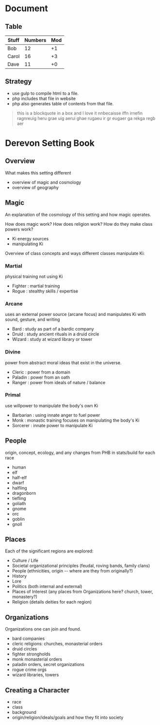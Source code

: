 # Document

## Table

| Stuff | Numbers | Mod |
|-------|---------|-----|
| Bob   | 12      | +1  |
| Carol | 16      | +3  | 
| Dave  | 11      | +0  |

## Strategy

- use gulp to compile html to a file. 
- php includes that file in website
- php also generates table of contents from that file.

> this is a blockquote in a box and I love it nnbecaisse iffn irnefin ragnreuig heru grae uig aerui ghae rugaeu ir gr eugaer ga rekga regb aer 

# Derevon Setting Book

## Overview

What makes this setting different

- overview of magic and cosmology
- overview of geography

## Magic

An explanation of the cosmology of this setting and how magic operates.

How does magic work? How does religion work? How do they make class powers work?

  - Ki energy sources
  - manipulating Ki

Overview of class concepts and ways different classes manipulate Ki:

### Martial

physical training not using Ki

  - Fighter   : martial training
  - Rogue     : stealthy skills / expertise
  
### Arcane 

uses an external power source (arcane focus) and manipulates Ki with sound, gesture, and writing

  - Bard      : study as part of a bardic company
  - Druid     : study ancient rituals in a druid circle
  - Wizard    : study at wizard library or tower
  
### Divine

power from abstract moral ideas that exist in the universe. 

  - Cleric    : power from a domain
  - Paladin   : power from an oath
  - Ranger    : power from ideals of nature / balance
  
### Primal

use willpower to manipulate the body's own Ki

  - Barbarian : using innate anger to fuel power
  - Monk      : monastic training focuses on manipulating the body's Ki
  - Sorcerer  : innate power to manipulate Ki

## People

origin, concept, ecology, and any changes from PHB in stats/build for each race

  - human
  - elf
  - half-elf
  - dwarf
  - halfling
  - dragonborn
  - tiefling
  - goliath
  - gnome
  - orc
  - goblin
  - gnoll

  
## Places

Each of the significant regions are explored:

  - Culture / Life
  - Societal organizational principles (feudal, roving bands, family clans)
  - People (ethnicities, origin -- where are they from originally?)
  - History
  - Lore
  - Politics (both internal and external)
  - Places of Interest (any places from Organizations here? church, tower, monastery?)
  - Religion (details deities for each region)
  
## Organizations

Organizations one can join and found. 

  - bard companies
  - cleric religions: churches, monasterial orders
  - druid circles
  - fighter strongholds
  - monk monasterial orders
  - paladin orders, secret organizations
  - rogue crime orgs
  - wizard libraries, towers

## Creating a Character

  - race
  - class
  - background
  - origin/religion/ideals/goals and how they fit into society